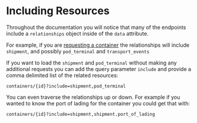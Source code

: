 # Including Resources

Throughout the documentation you will notice that many of the endpoints include a  `relationships` object inside of the `data` attribute.

For example, if you are [requesting a container](https://developers.terminal49.com/docs/api/docs/reference/terminal49/terminal49.v1.json/paths/~1containers~1%7Bid%7D/get) the relationships will include `shipment`, and possibly `pod_terminal` and `transport_events`

If you want to load the `shipment` and `pod_terminal` without making any additional requests you can add the query parameter `include` and provide a comma delimited list of the related resources:

```
containers/{id}?include=shipment,pod_terminal
```

You can even traverse the relationships up or down. For example if you wanted to know the port of lading for the container you could get that with:

```
containers/{id}?include=shipment,shipment.port_of_lading
```